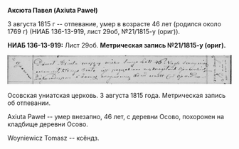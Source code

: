 **Аксюта Павел (Axiuta Paweł)**

3 августа 1815 г -- отпевание, умер в возрасте 46 лет (родился около
1769 г) (НИАБ 136-13-919, лист 29об, №21/1815-у (ориг)).

**НИАБ 136-13-919:** Лист 29об. **Метрическая запись №21/1815-у
(ориг).**

![](./media/6159ab423f48a7bd0447f1b1bf94f8e8f8d8491a.png)

Осовская униатская церковь. 3 августа 1815 года. Метрическая запись об
отпевании.

Axiuta Paweł -- умер внезапно, 46 лет, с деревни Осово, похоронен на
кладбище деревни Осово.

Woyniewicz Tomasz -- ксёндз.
